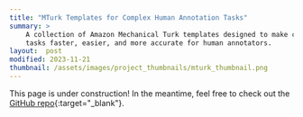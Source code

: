 ```yaml
---
title: "MTurk Templates for Complex Human Annotation Tasks"
summary: >
    A collection of Amazon Mechanical Turk templates designed to make complex 
    tasks faster, easier, and more accurate for human annotators.
layout:  post
modified: 2023-11-21
thumbnail: /assets/images/project_thumbnails/mturk_thumbnail.png
---
```

This page is under construction! In the meantime, feel free to check out the 
[GitHub repo](https://github.com/ahwang16/mturk-templates){:target="_blank"}.